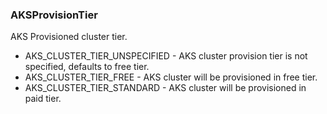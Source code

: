 ### AKSProvisionTier
AKS Provisioned cluster tier.

- AKS_CLUSTER_TIER_UNSPECIFIED - AKS cluster provision tier is not specified, defaults to free tier.
- AKS_CLUSTER_TIER_FREE - AKS cluster will be provisioned in free tier.
- AKS_CLUSTER_TIER_STANDARD - AKS cluster will be provisioned in paid tier.
